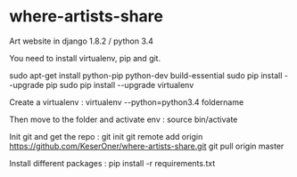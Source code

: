 # where-artists-share

Art website in django 1.8.2 / python 3.4

You need to install virtualenv, pip and git.

sudo apt-get install python-pip python-dev build-essential
sudo pip install --upgrade pip
sudo pip install --upgrade virtualenv

Create a virtualenv :
virtualenv --python=python3.4 foldername

Then move to the folder and activate env :
source bin/activate

Init git and get the repo :
git init
git remote add origin https://github.com/KeserOner/where-artists-share.git
git pull origin master

Install different packages :
pip install -r requirements.txt


